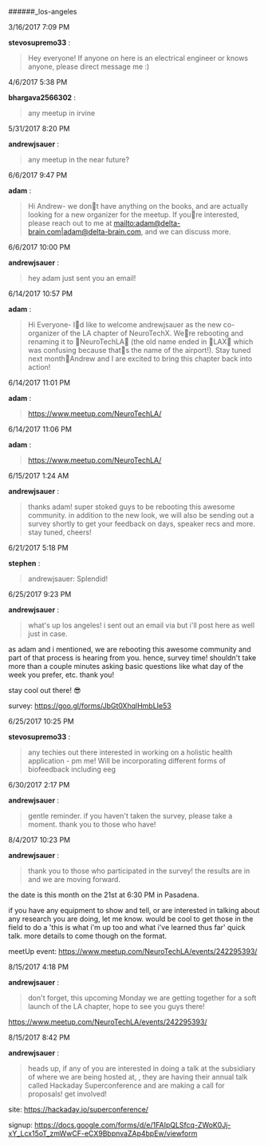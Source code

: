 ######_los-angeles

3/16/2017 7:09 PM

 **stevosupremo33** :

 >Hey everyone! If anyone on here is an electrical engineer or knows anyone, please direct message me :)

4/6/2017 5:38 PM

 **bhargava2566302** :

 >any meetup in irvine

5/31/2017 8:20 PM

 **andrewjsauer** :

 ><!here|@here> any meetup in the near future?

6/6/2017 9:47 PM

 **adam** :

 >Hi Andrew- we dont have anything on the books, and are actually looking for a new organizer for the meetup. If youre interested, please reach out to me at <mailto:adam@delta-brain.com|adam@delta-brain.com>, and we can discuss more.

6/6/2017 10:00 PM

 **andrewjsauer** :

 >hey adam just sent you an email!

6/14/2017 10:57 PM

 **adam** :

 >Hi Everyone- Id like to welcome andrewjsauer as the new co-organizer of the LA chapter of NeuroTechX. Were rebooting and renaming it to NeuroTechLA (the old name ended in LAX which was confusing because thats the name of the airport!). Stay tuned next monthAndrew and I are excited to bring this chapter back into action!

6/14/2017 11:01 PM

 **adam** :

 ><https://www.meetup.com/NeuroTechLA/>

6/14/2017 11:06 PM

 **adam** :

 ><https://www.meetup.com/NeuroTechLA/>

6/15/2017 1:24 AM

 **andrewjsauer** :

 >thanks adam! super stoked guys to be rebooting this awesome community. in addition to the new look, we will also be sending out a survey shortly to get your feedback on days, speaker recs and more. stay tuned, cheers!

6/21/2017 5:18 PM

 **stephen** :

 >andrewjsauer: Splendid!

6/25/2017 9:23 PM

 **andrewjsauer** :

 ><!channel> what's up los angeles! i sent out an email via <http://meetUp.com|meetUp.com> but i'll post here as well just in case. 

> 


> 
as adam and i mentioned, we are rebooting this awesome community and part of that process is hearing from you. hence, survey time! shouldn't take more than a couple minutes asking basic questions like what day of the week you prefer, etc. thank you!

> 


> 
stay cool out there! :sunglasses:

> 


> 
survey: <https://goo.gl/forms/JbGt0XhqlHmbLIe53>

6/25/2017 10:25 PM

 **stevosupremo33** :

 ><!here> any techies out there interested in working on a holistic health application - pm me! Will be incorporating different forms of biofeedback including eeg

6/30/2017 2:17 PM

 **andrewjsauer** :

 ><!here|@here> gentle reminder. if you haven't taken the survey, please take a moment. thank you to those who have! <https://goo.gl/forms/JbGt0XhqlHmbLIe53>

8/4/2017 10:23 PM

 **andrewjsauer** :

 ><!here|@here> thank you to those who participated in the survey! the results are in and we are moving forward.

> 


> 
the date is this month on the 21st at 6:30 PM in Pasadena. 

> 


> 
if you have any equipment to show and tell, or are interested in talking about any research you are doing, let me know. would be cool to get those in the field to do a 'this is what i'm up too and what i've learned thus far' quick talk. more details to come though on the format.

> 


> 
meetUp event: <https://www.meetup.com/NeuroTechLA/events/242295393/>

8/15/2017 4:18 PM

 **andrewjsauer** :

 ><!channel> don't forget, this upcoming Monday we are getting together for a soft launch of the LA chapter, hope to see you guys there! 

> 


> 
<https://www.meetup.com/NeuroTechLA/events/242295393/>

8/15/2017 8:42 PM

 **andrewjsauer** :

 ><!here|@here> heads up, if any of you are interested in doing a talk at the subsidiary of where we are being hosted at, <http://hackADay.io|hackADay.io>, they are having their annual talk called Hackaday Superconference and are making a call for proposals! get involved!

> 


> 
site: <https://hackaday.io/superconference/>

> 


> 
signup: <https://docs.google.com/forms/d/e/1FAIpQLSfcq-ZWoK0Jj-xY_Lcx15oT_zmWwCF-eCX9BbpnvaZAp4bpEw/viewform>


